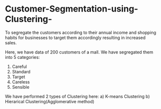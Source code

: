 # Customer-Segmentation-using-Clustering-

To segregate the customers according to their annual income and shopping habits for businesses to target them accordingly resulting in increased sales.

Here, we have data of 200 customers of a mall. We have segregated them into 5 categories:
  1) Careful
  2) Standard
  3) Target
  4) Careless
  5) Sensible
  
We have performed 2 types of Clustering here:
  a) K-means Clustering
  b) Hierarical Clustering(Agglomerative method)

